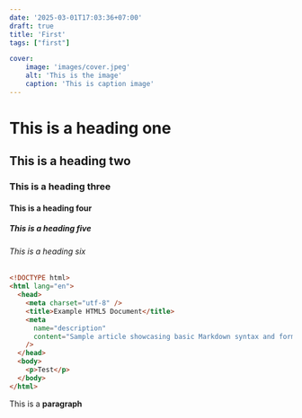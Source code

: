 ```yaml
---
date: '2025-03-01T17:03:36+07:00'
draft: true
title: 'First'
tags: ["first"]

cover:
    image: 'images/cover.jpeg'
    alt: 'This is the image'
    caption: 'This is caption image'
---
```


# This is a heading one
## This is a heading two
### This is a heading three
#### This is a heading four
##### This is a heading five
###### This is a heading six

```html
<!DOCTYPE html>
<html lang="en">
  <head>
    <meta charset="utf-8" />
    <title>Example HTML5 Document</title>
    <meta
      name="description"
      content="Sample article showcasing basic Markdown syntax and formatting for HTML elements."
    />
  </head>
  <body>
    <p>Test</p>
  </body>
</html>
```

This is a **paragraph**